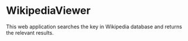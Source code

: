 # WikipediaViewer
This web application searches the key in Wikipedia database and returns the relevant results.
